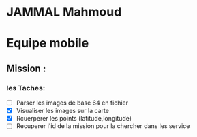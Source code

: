 # JAMMAL Mahmoud

# Equipe mobile

## Mission : 

### les Taches:

- [ ] Parser les images de base 64 en fichier
- [X] Visualiser les images sur la carte
- [X] Rcuerperer les points (latitude,longitude)
- [ ] Recuperer l'id de la mission pour la chercher dans les service
